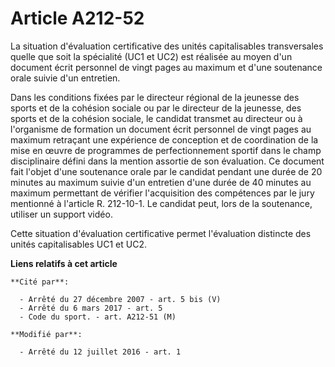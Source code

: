 # Article A212-52

La situation d'évaluation certificative des unités capitalisables transversales quelle que soit la spécialité (UC1 et UC2)
est réalisée au moyen d'un document écrit personnel de vingt pages au maximum et d'une soutenance orale suivie d'un
entretien. 

Dans les conditions fixées par le directeur régional de la jeunesse des sports et de la cohésion sociale ou par le directeur
de la jeunesse, des sports et de la cohésion sociale, le candidat transmet au directeur ou à l'organisme de formation un
document écrit personnel de vingt pages au maximum retraçant une expérience de conception et de coordination de la mise en
œuvre de programmes de perfectionnement sportif dans le champ disciplinaire défini dans la mention assortie de son
évaluation. Ce document fait l'objet d'une soutenance orale par le candidat pendant une durée de 20 minutes au maximum suivie
d'un entretien d'une durée de 40 minutes au maximum permettant de vérifier l'acquisition des compétences par le jury
mentionné à l'article R. 212-10-1. Le candidat peut, lors de la soutenance, utiliser un support vidéo. 

Cette situation d'évaluation certificative permet l'évaluation distincte des unités capitalisables UC1 et UC2.

**Liens relatifs à cet article**

	**Cité par**:

	  - Arrêté du 27 décembre 2007 - art. 5 bis (V)
	  - Arrêté du 6 mars 2017 - art. 5
	  - Code du sport. - art. A212-51 (M)

	**Modifié par**:

	  - Arrêté du 12 juillet 2016 - art. 1
